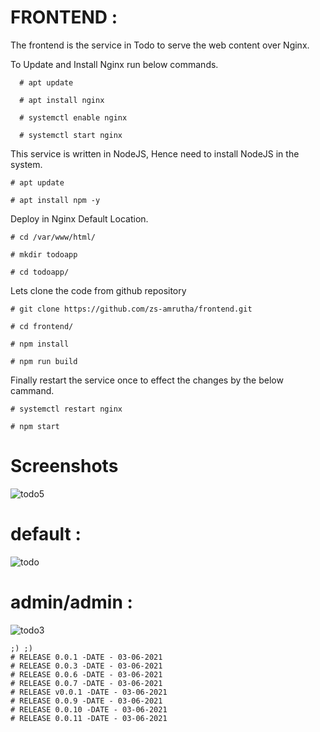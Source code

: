 # FRONTEND :

The frontend is the service in Todo to serve the web content over Nginx.

To Update and Install Nginx run below commands.

```
  # apt update

  # apt install nginx 

  # systemctl enable nginx 

  # systemctl start nginx 
```
This service is written in NodeJS, Hence need to install NodeJS in the system.
```
# apt update

# apt install npm -y

```
Deploy in Nginx Default Location.
```
# cd /var/www/html/

# mkdir todoapp

# cd todoapp/
```

Lets clone the code from github repository

```
# git clone https://github.com/zs-amrutha/frontend.git

# cd frontend/

# npm install

# npm run build

```
Finally restart the service once to effect the changes by the below cammand.

```
# systemctl restart nginx

# npm start
```
# Screenshots 


![todo5](https://user-images.githubusercontent.com/82360490/116790723-756f9380-aad3-11eb-9081-e075b7727a7c.png)


# default :

![todo](https://user-images.githubusercontent.com/82360490/116790727-7e606500-aad3-11eb-91f0-53e990e623ef.png)

# admin/admin :

![todo3](https://user-images.githubusercontent.com/82360490/116790732-83251900-aad3-11eb-8b24-556d893f431d.png)

```
;) ;)
# RELEASE 0.0.1 -DATE - 03-06-2021
# RELEASE 0.0.3 -DATE - 03-06-2021
# RELEASE 0.0.6 -DATE - 03-06-2021
# RELEASE 0.0.7 -DATE - 03-06-2021
# RELEASE v0.0.1 -DATE - 03-06-2021
# RELEASE 0.0.9 -DATE - 03-06-2021
# RELEASE 0.0.10 -DATE - 03-06-2021
# RELEASE 0.0.11 -DATE - 03-06-2021
```
